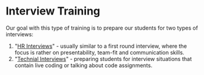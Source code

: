 # Interview Training

Our goal with this type of training is to prepare our students for two types of interviews:

1. "[HR Interviews](mock-hr-interview.md)" - usually similar to a first round interview, where the focus is rather on presentability, team-fit and communication skills.
2. "[Technial Interviews](mock-technical-interview.md)" - preparing students for interview situations that contain live coding or talking about code assignments.


